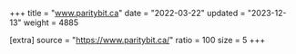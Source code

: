 +++
title = "www.paritybit.ca"
date = "2022-03-22"
updated = "2023-12-13"
weight = 4885

[extra]
source = "https://www.paritybit.ca/"
ratio = 100
size = 5
+++
